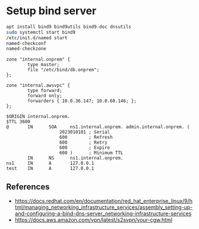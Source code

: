 # Setup bind server

```bash
apt install bind9 bind9utils bind9-doc dnsutils
sudo systemctl start bind9
/etc/init.d/named start
named-checkconf
named-checkzone
```

```text
zone "internal.onprem" {
        type master;
        file "/etc/bind/db.onprem";
};

zone "internal.awsvpc" {
        type forward;
        forward only;
        forwarders { 10.0.36.147; 10.0.60.146; };
};
```

```text
$ORIGIN internal.onprem.
$TTL 3600
@       IN      SOA     ns1.internal.onprem. admin.internal.onprem. (
                    2023010101 ; Serial
                    600        ; Refresh
                    600        ; Retry
                    600        ; Expire
                    600 )      ; Minimum TTL
        IN      NS      ns1.internal.onprem.
ns1     IN      A       127.0.0.1
test    IN      A       127.0.0.1
```

## References

* <https://docs.redhat.com/en/documentation/red_hat_enterprise_linux/9/html/managing_networking_infrastructure_services/assembly_setting-up-and-configuring-a-bind-dns-server_networking-infrastructure-services>
* <https://docs.aws.amazon.com/vpn/latest/s2svpn/your-cgw.html>
